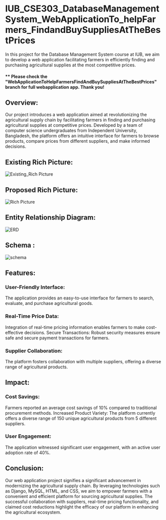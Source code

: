 # IUB_CSE303_DatabaseManagementSystem_WebApplicationTo_helpFarmers_FindandBuySuppliesAtTheBestPrices
In this project for the Database Management System course at IUB, we aim to develop a web application facilitating farmers in efficiently finding and purchasing agricultural supplies at the most competitive prices.


#### ** Please check the "WebApplicationToHelpFarmersFindAndBuySuppliesAtTheBestPrices" branch for full webapplication app. Thank you!

## Overview:
Our project introduces a web application aimed at revolutionizing the agricultural supply chain by facilitating farmers in finding and purchasing agricultural supplies at competitive prices. Developed by a team of computer science undergraduates from Independent University, Bangladesh, the platform offers an intuitive interface for farmers to browse products, compare prices from different suppliers, and make informed decisions.

## Existing Rich Picture:

![Existing_Rich Picture](https://github.com/hasibhasan-github/IUB_CSE303_DatabaseManagementSystem_WebApplicationTo_helpFarmers_FindandBuySuppliesAtTheBestPrices/assets/117869442/fbc80c4c-8578-4147-94db-a7bf05e5fd6e)


## Proposed Rich Picture:

![Rich Picture](https://github.com/hasibhasan-github/IUB_CSE303_DatabaseManagementSystem_WebApplicationTo_helpFarmers_FindandBuySuppliesAtTheBestPrices/assets/117869442/5ddc42c8-e15d-4792-8397-1247823e46fa)


## Entity Relationship Diagram:

![ERD](https://github.com/hasibhasan-github/IUB_CSE303_DatabaseManagementSystem_WebApplicationTo_helpFarmers_FindandBuySuppliesAtTheBestPrices/assets/117869442/40835720-5021-4f75-96e3-64203f8dd875)


## Schema :

![schema](https://github.com/hasibhasan-github/IUB_CSE303_DatabaseManagementSystem_WebApplicationTo_helpFarmers_FindandBuySuppliesAtTheBestPrices/assets/117869442/7a2bab7f-7df4-47b1-8f0d-bfa9857532e5)


## Features:
### User-Friendly Interface: 
The application provides an easy-to-use interface for farmers to search, evaluate, and purchase agricultural goods.
### Real-Time Price Data: 
Integration of real-time pricing information enables farmers to make cost-effective decisions.
Secure Transactions: Robust security measures ensure safe and secure payment transactions for farmers.
### Supplier Collaboration: 
The platform fosters collaboration with multiple suppliers, offering a diverse range of agricultural products.
## Impact:
### Cost Savings: 
Farmers reported an average cost savings of 10% compared to traditional procurement methods.
Increased Product Variety: The platform currently offers a diverse range of 150 unique agricultural products from 5 different suppliers.
### User Engagement: 
The application witnessed significant user engagement, with an active user adoption rate of 40%.
## Conclusion:
Our web application project signifies a significant advancement in modernizing the agricultural supply chain. By leveraging technologies such as Django, MySQL, HTML, and CSS, we aim to empower farmers with a convenient and efficient platform for sourcing agricultural supplies. The successful collaboration with suppliers, real-time pricing functionality, and claimed cost reductions highlight the efficacy of our platform in enhancing the agricultural ecosystem.


